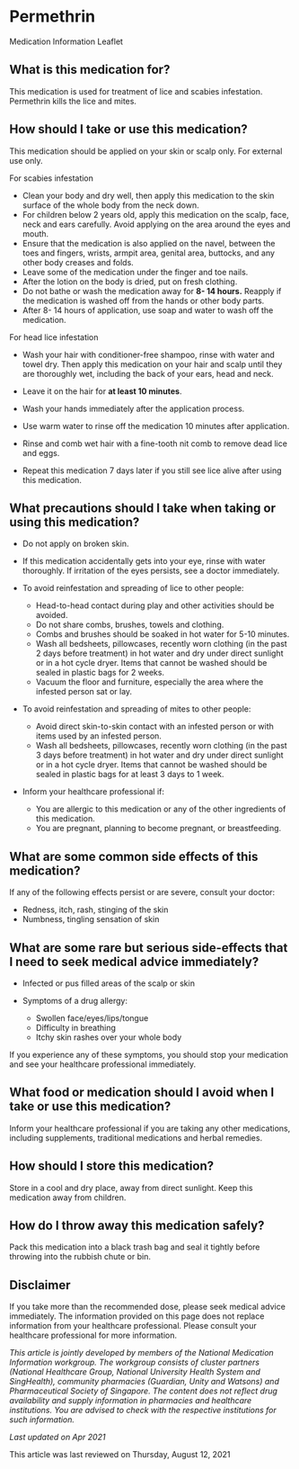 # Permethrin

Medication Information Leaflet

What is this medication for?
----------------------------

This medication is used for treatment of lice and scabies infestation. Permethrin kills the lice and mites.

How should I take or use this medication?
-----------------------------------------

This medication should be applied on your skin or scalp only. For external use only.

For scabies infestation

* Clean your body and dry well, then apply this medication to the skin surface of the whole body from the neck down.
* For children below 2 years old, apply this medication on the scalp, face, neck and ears carefully. Avoid applying on the area around the eyes and mouth.
* Ensure that the medication is also applied on the navel, between the toes and fingers, wrists, armpit area, genital area, buttocks, and any other body creases and folds.
* Leave some of the medication under the finger and toe nails.
* After the lotion on the body is dried, put on fresh clothing.
* Do not bathe or wash the medication away for **8- 14 hours.** Reapply if the medication is washed off from the hands or other body parts.
* After 8- 14 hours of application, use soap and water to wash off the medication.

For head lice infestation

* Wash your hair with conditioner-free shampoo, rinse with water and towel dry. Then apply this medication on your hair and scalp until they are thoroughly wet, including the back of your ears, head and neck.

* Leave it on the hair for **at least 10 minutes**.
* Wash your hands immediately after the application process.
* Use warm water to rinse off the medication 10 minutes after application.
* Rinse and comb wet hair with a fine-tooth nit comb to remove dead lice and eggs.
* Repeat this medication 7 days later if you still see lice alive after using this medication.

What precautions should I take when taking or using this medication?
--------------------------------------------------------------------

* Do not apply on broken skin.
* If this medication accidentally gets into your eye, rinse with water thoroughly. If irritation of the eyes persists, see a doctor immediately.
* To avoid reinfestation and spreading of lice to other people:

  + Head-to-head contact during play and other activities should be avoided.
  + Do not share combs, brushes, towels and clothing.
  + Combs and brushes should be soaked in hot water for 5-10 minutes.
  + Wash all bedsheets, pillowcases, recently worn clothing (in the past 2 days before treatment) in hot water and dry under direct sunlight or in a hot cycle dryer. Items that cannot be washed should be sealed in plastic bags for 2 weeks.
  + Vacuum the floor and furniture, especially the area where the infested person sat or lay.

* To avoid reinfestation and spreading of mites to other people:

  + Avoid direct skin-to-skin contact with an infested person or with items used by an infested person.
  + Wash all bedsheets, pillowcases, recently worn clothing (in the past 3 days before treatment) in hot water and dry under direct sunlight or in a hot cycle dryer. Items that cannot be washed should be sealed in plastic bags for at least 3 days to 1 week.
* Inform your healthcare professional if:

  + You are allergic to this medication or any of the other ingredients of this medication.
  + You are pregnant, planning to become pregnant, or breastfeeding.

What are some common side effects of this medication?
-----------------------------------------------------

If any of the following effects persist or are severe, consult your doctor:

* Redness, itch, rash, stinging of the skin
* Numbness, tingling sensation of skin

What are some rare but serious side-effects that I need to seek medical advice immediately?
-------------------------------------------------------------------------------------------

* Infected or pus filled areas of the scalp or skin
* Symptoms of a drug allergy:

  + Swollen face/eyes/lips/tongue
  + Difficulty in breathing
  + Itchy skin rashes over your whole body

If you experience any of these symptoms, you should stop your medication and see your healthcare professional immediately.

What food or medication should I avoid when I take or use this medication?
--------------------------------------------------------------------------

Inform your healthcare professional if you are taking any other medications, including supplements, traditional medications and herbal remedies.

How should I store this medication?
-----------------------------------

Store in a cool and dry place, away from direct sunlight. Keep this medication away from children.

How do I throw away this medication safely?
-------------------------------------------

Pack this medication into a black trash bag and seal it tightly before throwing into the rubbish chute or bin.

Disclaimer
----------

If you take more than the recommended dose, please seek medical advice immediately. The information provided on this page does not replace information from your healthcare professional. Please consult your healthcare professional for more information.

*This article is jointly developed by members of the National Medication Information workgroup. The workgroup consists of cluster partners (National Healthcare Group, National University Health System and SingHealth), community pharmacies (Guardian, Unity and Watsons) and Pharmaceutical Society of Singapore. The content does not reflect drug availability and supply information in pharmacies and healthcare institutions. You are advised to check with the respective institutions for such information.*

*Last updated on Apr 2021*

This article was last reviewed on
Thursday, August 12, 2021